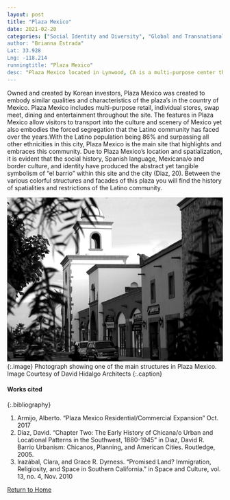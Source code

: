 ```yaml
---
layout: post
title: "Plaza Mexico"
date: 2021-02-20
categories: ["Social Identity and Diversity", "Global and Transnational”]
author: "Brianna Estrada"
Lat: 33.928
Lng: -118.214
runningtitle: "Plaza Mexico"
desc: "Plaza Mexico located in Lynwood, CA is a multi-purpose center that seeks to recreate a cultural space for the Mexican American community."
---
```

Owned and created by Korean investors, Plaza Mexico was created to embody similar qualities and characteristics of the plaza’s in the country of Mexico. Plaza Mexico includes multi-purpose retail, individual stores, swap meet, dining and entertainment throughout the site. The features in Plaza Mexico allow visitors to transport into the culture and scenery of Mexico yet also embodies the forced segregation that the Latino community has faced over the years.With the Latino population being 86% and surpassing all other ethnicities in this city, Plaza Mexico is the main site that highlights and embraces this community. Due to Plaza Mexico’s location and spatialization, it is evident that the social history, Spanish language, Mexicana/o and border culture, and identity have produced the abstract yet tangible symbolism of “el barrio” within this site and the city (Diaz, 20). Between the various colorful structures and facades of this plaza you will find the history of spatialities and restrictions of the Latino community.

![Plaza Mexico](images/PlazaMexico_pin1_image1.jpg)
   {:.image} 
Photograph showing one of the main structures in Plaza Mexico. Image Courtesy of David Hidalgo Architects 
   {:.caption} 

#### Works cited

{:.bibliography} 
1. Armijo, Alberto. “Plaza Mexico Residential/Commercial Expansion”  Oct. 2017
2. Diaz, David. “Chapter Two: The Early History of Chicana/o Urban and Locational Patterns in the Southwest, 1880-1945” in Diaz, David R. Barrio Urbanism: Chicanos, Planning, and American Cities. Routledge, 2005.
3. Irazábal, Clara, and Grace R. Dyrness. “Promised Land? Immigration, Religiosity, and Space in Southern California.” in Space and Culture, vol. 13, no. 4, Nov. 2010

[Return to Home](https://uclachicanxstudies.github.io/BarrioSuburbanisms/)
